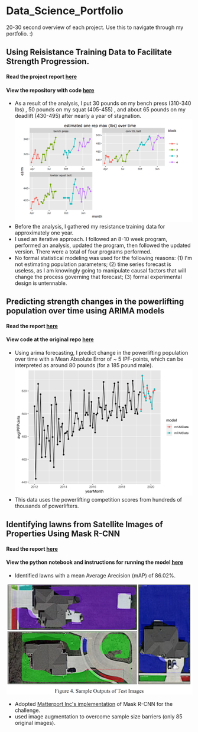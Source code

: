 # Data_Science_Portfolio
20-30 second overview of each project. Use this to navigate through my portfolio. :)


## Using Reisistance Training Data to Facilitate Strength Progression.
#### Read the project report [here](https://matthewnaples.github.io/Individual_Strength_Analysis/)
#### View the repository with code  [here](https://github.com/matthewnaples/Individual_Strength_Analysis)
* As a result of the analysis, I put 30 pounds on my bench press (310-340 lbs) , 50 pounds on my squat (405-455) , and about 65 pounds on my deadlift (430-495)  after nearly a year of stagnation.
![](images/e1rm.png)
* Before the analysis, I gathered my resistance training data for approximately one year. 
* I used an iterative approach. I followed an 8-10 week program, performed an analysis, updated the program, then followed the updated version. There were a total of four programs performed.
* No formal statistical modeling was used for the following reasons: (1) I'm not estimating population parameters; (2) time series forecast is useless, as I am knowingly going to manipulate causal factors that will change the process governing that forecast; (3) formal experimental design is untennable.




## Predicting strength changes in the powerlifting population over time using ARIMA models
#### Read the report [here](https://matthewnaples.github.io/powerlifting_TSA/)
#### View code at the original repo [here](https://github.com/matthewnaples/powerlifting_TSA/) 
* Using arima forecasting, I predict change in the powerlifting population over time with a Mean Absolute Error of ~ 5 IPF-points, which can be interpreted as around 80 pounds (for a 185 pound male).
![](images/strengthForecast.png)
* This data uses the powerlifting competition scores from hundreds of thousands of powerlifters.



## Identifying lawns from Satellite Images of Properties Using Mask R-CNN
#### Read the report [here](https://github.com/matthewnaples/Lawn_maskRCNN/blob/master/Final%20Report%20-%20Geospatial%20Object%20Detection.pdf)
#### View the python notebook and instructions for running the model [here](https://github.com/matthewnaples/Lawn_maskRCNN)
* Identified lawns with a mean Average Arecision (mAP) of 86.02%.

![](images/lawnClassification.png)
* Adopted [Matterport Inc's implementation](https://github.com/matterport/Mask_RCNN) of Mask R-CNN for the challenge.
* used image augmentation to overcome sample size barriers (only 85 original images).



